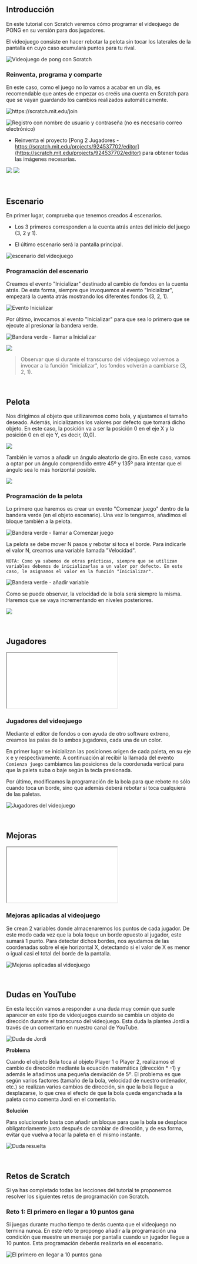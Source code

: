 ## Introducción

En este tutorial con Scratch veremos cómo programar el videojuego de PONG en su versión para dos jugadores. 

El videojuego consiste en hacer rebotar la pelota sin tocar los laterales de la pantalla en cuyo caso acumulará puntos para tu rival.

![](img/preview.gif "Videojuego de pong con Scratch")

### Reinventa, programa y comparte

En este caso, como el juego no lo vamos a acabar en un día, es recomendable que antes de empezar os creéis una cuenta en Scratch para que se vayan guardando los cambios realizados automáticamente.

![](img/unete.png "https://scratch.mit.edu/join") 

![](img/unete2.png "Registro con nombre de usuario y contraseña (no es necesario correo electrónico)")

- Reinventa el proyecto [Pong 2 Jugadores - https://scratch.mit.edu/projects/924537702/editor](https://scratch.mit.edu/projects/924537702/editor) para obtener todas las imágenes necesarias.

![](img/reinv.png)
![](img/reinv2.png)

<br />


## Escenario

En primer lugar, comprueba que tenemos creados 4 escenarios. 

- Los 3 primeros corresponden a la cuenta atrás antes del inicio del juego (3, 2 y 1). 

- El último escenario será la pantalla principal.

![](img/escenario1.png "escenario del videojuego")

### Programación del escenario

Creamos el evento "Inicializar" destinado al cambio de fondos en la cuenta atrás. De esta forma, siempre que invoquemos al evento "Inicializar", empezará la cuenta atrás mostrando los diferentes fondos (3, 2, 1).

![](img/pong1.gif "Evento Inicializar")

Por último, invocamos al evento "Inicializar" para que sea lo primero que se ejecute al presionar la bandera verde.

![](img/pong2.gif "Bandera verde - llamar a Inicializar")

![](img/pong1.png)

> Observar que si durante el transcurso del videojuego volvemos a invocar a la función "inicializar", los fondos volverán a cambiarse (3, 2, 1).


<br />



## Pelota

Nos dirigimos al objeto que utilizaremos como bola, y ajustamos el tamaño deseado. Además, inicializamos los valores por defecto que tomará dicho objeto. En este caso, la posición va a ser la posición 0 en el eje X y la posición 0 en el eje Y, es decir, (0,0).

![](img/pong2.png)

También le vamos a añadir un ángulo aleatorio de giro. En este caso, vamos a optar por un ángulo comprendido entre 45º y 135º para intentar que el ángulo sea lo más horizontal posible.

![](img/pong3.png)


### Programación de la pelota

Lo primero que haremos es crear un evento "Comenzar juego" dentro de la bandera verde (en el objeto escenario). Una vez lo tengamos, añadimos el bloque también a la pelota.

![](img/pong3.gif "Bandera verde - llamar a Comenzar juego")

La pelota se debe mover N pasos y rebotar si toca el borde. Para indicarle el valor N, creamos una variable llamada "Velocidad".

    NOTA: Como ya sabemos de otras prácticas, siempre que se utilizan variables debemos de inicializarlas a un valor por defecto. En este caso, le asignamos el valor en la función "Inicializar".

![](img/pong4.gif "Bandera verde - añadir variable")

Como se puede observar, la velocidad de la bola será siempre la misma. Haremos que se vaya incrementando en niveles posteriores.

![](img/pong4.png)

<br />



## Jugadores

<div class="iframe">
  <iframe src="//www.youtube.com/embed/ze-cvFf5DfE" allowfullscreen></iframe>
</div>

### Jugadores del videojuego

Mediante el editor de fondos o con ayuda de otro software extreno, creamos las palas de lo ambos jugadores, cada una de un color.

En primer lugar se inicializan las posiciones origen de cada paleta, en su eje x e y respectivamente. A continuación al recibir la llamada del evento `Comienza juego` cambiamos las posiciones de la coordenada vertical para que la paleta suba o baje según la tecla presionada.

Por último, modificamos la programación de la bola para que rebote no sólo cuando toca un borde, sino que además deberá rebotar si toca cualquiera de las paletas.

![](img/jugadores.jpg "Jugadores del videojuego")



<br />



## Mejoras

<div class="iframe">
  <iframe src="//www.youtube.com/embed/qYQzBsWAmhU" allowfullscreen></iframe>
</div>

### Mejoras aplicadas al videojuego

Se crean 2 variables donde almacenaremos los puntos de cada jugador. De este modo cada vez que la bola toque un borde opuesto al jugador, este sumará 1 punto. Para detectar dichos bordes, nos ayudamos de las coordenadas sobre el eje horizontal X, detectando si el valor de X es menor o igual casi el total del borde de la pantalla.

![](img/mejoras.jpg "Mejoras aplicadas al videojuego")



<br />


## Dudas en YouTube

En esta lección vamos a responder a una duda muy común que suele aparecer en este tipo de videojuegos cuando se cambia un objeto de dirección durante el transcurso del videojuego. Esta duda la plantea Jordi a través de un comentario en nuestro canal de YouTube.

![](img/duda-de-jordi.jpg "Duda de Jordi")

**Problema**

Cuando el objeto Bola toca al objeto Player 1 o Player 2, realizamos el cambio de dirección mediante la ecuación matemática (dirección * -1) y además le añadimos una pequeña desviación de 5º. El problema es que según varios factores (tamaño de la bola, velocidad de nuestro ordenador, etc.) se realizan varios cambios de dirección, sin que la bola llegue a desplazarse, lo que crea el efecto de que la bola queda enganchada a la paleta como comenta Jordi en el comentario.

**Solución**

Para solucionarlo basta con añadir un bloque para que la bola se desplace obligatoriamente justo después de cambiar de dirección, y de esa forma, evitar que vuelva a tocar la paleta en el mismo instante.

![](img/duda-de-jordi-solucion.jpg "Duda resuelta")



<br />



## Retos de Scratch

Si ya has completado todas las lecciones del tutorial te proponemos resolver los siguientes retos de programación con Scratch.

### Reto 1: El primero en llegar a 10 puntos gana

Si juegas durante mucho tiempo te derás cuenta que el videojuego no termina nunca. En este reto te propongo añadir a la programación una condición que muestre un mensaje por pantalla cuando un jugador llegue a 10 puntos. Esta programación deberás realizarla en el escenario.

![](img/reto-1.jpg "El primero en llegar a 10 puntos gana")
